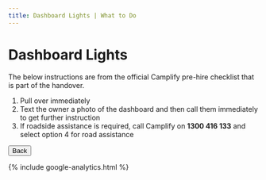 ```yaml
---
title: Dashboard Lights | What to Do 
---
```


<link href="../styles/custom.css" rel="stylesheet" />

# Dashboard Lights
The below instructions are from the official Camplify pre-hire checklist that is part of the handover.

1. Pull over immediately
2. Text the owner a photo of the dashboard
and then call them immediately to get
further instruction
3. If roadside assistance is required, call
Camplify on **1300 416 133** and select option
4 for road assistance

<a href="/#what-to-do"><button class="nav-button"><i class="arrow arrow-left"></i> Back</button></a>

{% include google-analytics.html %}
